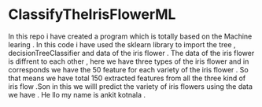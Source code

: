 # ClassifyTheIrisFlowerML
In this repo i have created a program which is totally based on the Machine learing . In this code i have used the sklearn library to import the tree , decisionTreeClassifier and  data of the iris flower . The data of the iris flower is diffrent to each other , here we have three types of the iris flower and in corresponds we have the 50 feature for each variety of the iris flower . So that means we have total 150 extracted features from all the three kind of iris flow .Son in this we willl predict the variety of iris flowers using the data we have .
He llo my name is ankit kotnala . 
